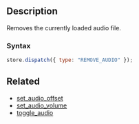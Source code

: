 ## Description

Removes the currently loaded audio file.

### Syntax

```javascript
store.dispatch({ type: "REMOVE_AUDIO" });
```

## Related

- [set_audio_offset](./set_audio_offset.md)
- [set_audio_volume](./set_audio_volume.md)
- [toggle_audio](./toggle_audio.md)